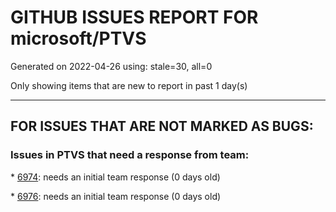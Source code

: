 
# GITHUB ISSUES REPORT FOR microsoft/PTVS


Generated on 2022-04-26 using: stale=30, all=0


Only showing items that are new to report in past 1 day(s)


---

## FOR ISSUES THAT ARE NOT MARKED AS BUGS:


### Issues in PTVS that need a response from team:


\* [6974](https://github.com/microsoft/PTVS/issues/6974 "No IntelliSense when import folder under the workspace."): needs an initial team response (0 days old)

\* [6976](https://github.com/microsoft/PTVS/issues/6976 "An error pops up after clicking Add environment."): needs an initial team response (0 days old)
